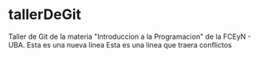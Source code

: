 # tallerDeGit

Taller de Git de la materia "Introduccion a la Programacion" de la FCEyN - UBA.
Esta es una nueva linea
Esta es una linea que traera conflictos
